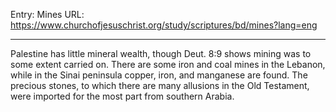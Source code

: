 Entry: Mines
URL: https://www.churchofjesuschrist.org/study/scriptures/bd/mines?lang=eng

---

Palestine has little mineral wealth, though Deut. 8:9 shows mining was to some extent carried on. There are some iron and coal mines in the Lebanon, while in the Sinai peninsula copper, iron, and manganese are found. The precious stones, to which there are many allusions in the Old Testament, were imported for the most part from southern Arabia.
